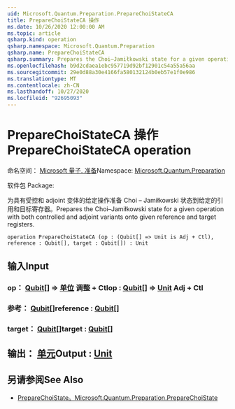 ```yaml
---
uid: Microsoft.Quantum.Preparation.PrepareChoiStateCA
title: PrepareChoiStateCA 操作
ms.date: 10/26/2020 12:00:00 AM
ms.topic: article
qsharp.kind: operation
qsharp.namespace: Microsoft.Quantum.Preparation
qsharp.name: PrepareChoiStateCA
qsharp.summary: Prepares the Choi–Jamiłkowski state for a given operation with both controlled and adjoint variants onto given reference and target registers.
ms.openlocfilehash: b9d2cdaea1ebc957719d92bf12901c54a55a56aa
ms.sourcegitcommit: 29e0d88a30e4166fa580132124b0eb57e1f0e986
ms.translationtype: MT
ms.contentlocale: zh-CN
ms.lasthandoff: 10/27/2020
ms.locfileid: "92695093"
---
```

# <a name="preparechoistateca-operation"></a><span data-ttu-id="11873-102">PrepareChoiStateCA 操作</span><span class="sxs-lookup"><span data-stu-id="11873-102">PrepareChoiStateCA operation</span></span>

<span data-ttu-id="11873-103">命名空间： [Microsoft 量子. 准备](xref:Microsoft.Quantum.Preparation)</span><span class="sxs-lookup"><span data-stu-id="11873-103">Namespace: [Microsoft.Quantum.Preparation](xref:Microsoft.Quantum.Preparation)</span></span>

<span data-ttu-id="11873-104">软件包 [](https://nuget.org/packages/)</span><span class="sxs-lookup"><span data-stu-id="11873-104">Package: [](https://nuget.org/packages/)</span></span>


<span data-ttu-id="11873-105">为具有受控和 adjoint 变体的给定操作准备 Choi – Jamiłkowski 状态到给定的引用和目标寄存器。</span><span class="sxs-lookup"><span data-stu-id="11873-105">Prepares the Choi–Jamiłkowski state for a given operation with both controlled and adjoint variants onto given reference and target registers.</span></span>

```qsharp
operation PrepareChoiStateCA (op : (Qubit[] => Unit is Adj + Ctl), reference : Qubit[], target : Qubit[]) : Unit
```


## <a name="input"></a><span data-ttu-id="11873-106">输入</span><span class="sxs-lookup"><span data-stu-id="11873-106">Input</span></span>

### <a name="op--qubit--unit-adj--ctl"></a><span data-ttu-id="11873-107">op： [Qubit](xref:microsoft.quantum.lang-ref.qubit)[] => [单位](xref:microsoft.quantum.lang-ref.unit) 调整 + Ctl</span><span class="sxs-lookup"><span data-stu-id="11873-107">op : [Qubit](xref:microsoft.quantum.lang-ref.qubit)[] => [Unit](xref:microsoft.quantum.lang-ref.unit) Adj + Ctl</span></span>




### <a name="reference--qubit"></a><span data-ttu-id="11873-108">参考： [Qubit](xref:microsoft.quantum.lang-ref.qubit)[]</span><span class="sxs-lookup"><span data-stu-id="11873-108">reference : [Qubit](xref:microsoft.quantum.lang-ref.qubit)[]</span></span>




### <a name="target--qubit"></a><span data-ttu-id="11873-109">target： [Qubit](xref:microsoft.quantum.lang-ref.qubit)[]</span><span class="sxs-lookup"><span data-stu-id="11873-109">target : [Qubit](xref:microsoft.quantum.lang-ref.qubit)[]</span></span>





## <a name="output--unit"></a><span data-ttu-id="11873-110">输出： [单元](xref:microsoft.quantum.lang-ref.unit)</span><span class="sxs-lookup"><span data-stu-id="11873-110">Output : [Unit](xref:microsoft.quantum.lang-ref.unit)</span></span>



## <a name="see-also"></a><span data-ttu-id="11873-111">另请参阅</span><span class="sxs-lookup"><span data-stu-id="11873-111">See Also</span></span>

- [<span data-ttu-id="11873-112">PrepareChoiState。</span><span class="sxs-lookup"><span data-stu-id="11873-112">Microsoft.Quantum.Preparation.PrepareChoiState</span></span>](xref:Microsoft.Quantum.Preparation.PrepareChoiState)